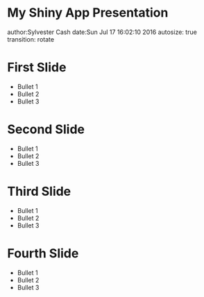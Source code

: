 My Shiny App Presentation
========================================================
author:Sylvester Cash
date:Sun Jul 17 16:02:10 2016
autosize: true
transition: rotate

First Slide
========================================================


- Bullet 1
- Bullet 2
- Bullet 3

Second Slide
========================================================

- Bullet 1
- Bullet 2
- Bullet 3

Third Slide
========================================================

- Bullet 1
- Bullet 2
- Bullet 3

Fourth Slide
========================================================

- Bullet 1
- Bullet 2
- Bullet 3
